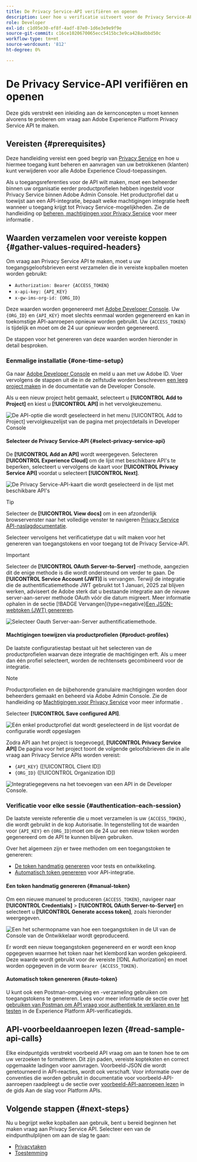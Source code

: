 ```yaml
---
title: De Privacy Service-API verifiëren en openen
description: Leer hoe u verificatie uitvoert voor de Privacy Service-API en hoe u voorbeeld-API-aanroepen interpreteert in de documentatie.
role: Developer
exl-id: c1d05e30-ef8f-4adf-87e0-1d6e3e9e9f9e
source-git-commit: c16ce1020670065ecc5415bc3e9ca428adbbd50c
workflow-type: tm+mt
source-wordcount: '812'
ht-degree: 0%

---
```


# De Privacy Service-API verifiëren en openen

Deze gids verstrekt een inleiding aan de kernconcepten u moet kennen alvorens te proberen om vraag aan Adobe Experience Platform Privacy Service API te maken.

## Vereisten {#prerequisites}

Deze handleiding vereist een goed begrip van [Privacy Service](../home.md) en hoe u hiermee toegang kunt beheren en aanvragen van uw betrokkenen (klanten) kunt verwijderen voor alle Adobe Experience Cloud-toepassingen.

Als u toegangsreferenties voor de API wilt maken, moet een beheerder binnen uw organisatie eerder productprofielen hebben ingesteld voor Privacy Service binnen Adobe Admin Console. Het productprofiel dat u toewijst aan een API-integratie, bepaalt welke machtigingen integratie heeft wanneer u toegang krijgt tot Privacy Service-mogelijkheden. Zie de handleiding op [beheren, machtigingen voor Privacy Service](../permissions.md) voor meer informatie .

## Waarden verzamelen voor vereiste koppen {#gather-values-required-headers}

Om vraag aan Privacy Service API te maken, moet u uw toegangsgeloofsbrieven eerst verzamelen die in vereiste kopballen moeten worden gebruikt:

* `Authorization: Bearer {ACCESS_TOKEN}`
* `x-api-key: {API_KEY}`
* `x-gw-ims-org-id: {ORG_ID}`

Deze waarden worden gegenereerd met [Adobe Developer Console](https://developer.adobe.com/console). Uw `{ORG_ID}` en `{API_KEY}` moet slechts eenmaal worden gegenereerd en kan in toekomstige API-aanroepen opnieuw worden gebruikt. Uw `{ACCESS_TOKEN}` is tijdelijk en moet om de 24 uur opnieuw worden gegenereerd.

De stappen voor het genereren van deze waarden worden hieronder in detail besproken.

### Eenmalige installatie {#one-time-setup}

Ga naar [Adobe Developer Console](https://developer.adobe.com/console) en meld u aan met uw Adobe ID. Voer vervolgens de stappen uit die in de zelfstudie worden beschreven [een leeg project maken](https://developer.adobe.com/developer-console/docs/guides/projects/projects-empty/) in de documentatie van de Developer Console.

Als u een nieuw project hebt gemaakt, selecteert u **[!UICONTROL Add to Project]** en kiest u **[!UICONTROL API]** in het vervolgkeuzemenu.

![De API-optie die wordt geselecteerd in het menu [!UICONTROL Add to Project] vervolgkeuzelijst van de pagina met projectdetails in Developer Console](../images/api/getting-started/add-api-button.png)

#### Selecteer de Privacy Service-API {#select-privacy-service-api}

De **[!UICONTROL Add an API]** wordt weergegeven. Selecteren **[!UICONTROL Experience Cloud]** om de lijst met beschikbare API&#39;s te beperken, selecteert u vervolgens de kaart voor **[!UICONTROL Privacy Service API]** voordat u selecteert **[!UICONTROL Next]**.

![De Privacy Service-API-kaart die wordt geselecteerd in de lijst met beschikbare API&#39;s](../images/api/getting-started/add-privacy-service-api.png)

>[!TIP]
>
>Selecteer de **[!UICONTROL View docs]** om in een afzonderlijk browservenster naar het volledige venster te navigeren [Privacy Service API-naslagdocumentatie](https://developer.adobe.com/experience-platform-apis/references/privacy-service/).

Selecteer vervolgens het verificatietype dat u wilt maken voor het genereren van toegangstokens en voor toegang tot de Privacy Service-API.

>[!IMPORTANT]
>
>Selecteer de **[!UICONTROL OAuth Server-to-Server]** -methode, aangezien dit de enige methode is die wordt ondersteund om verder te gaan. De **[!UICONTROL Service Account (JWT)]** is vervangen. Terwijl de integratie die de authentificatiemethode JWT gebruikt tot 1 Januari, 2025 zal blijven werken, adviseert de Adobe sterk dat u bestaande integratie aan de nieuwe server-aan-server methode OAuth vóór die datum migreert. Meer informatie ophalen in de sectie [!BADGE Vervangen]{type=negative}[Een JSON-webtoken (JWT) genereren](/help/landing/api-authentication.md#jwt).

![Selecteer Oauth Server-aan-Server authentificatiemethode.](/help/privacy-service/images/api/getting-started/select-oauth-authentication.png)

#### Machtigingen toewijzen via productprofielen {#product-profiles}

De laatste configuratiestap bestaat uit het selecteren van de productprofielen waarvan deze integratie de machtigingen erft. Als u meer dan één profiel selecteert, worden de rechtensets gecombineerd voor de integratie.

>[!NOTE]
>
Productprofielen en de bijbehorende granulaire machtigingen worden door beheerders gemaakt en beheerd via Adobe Admin Console. Zie de handleiding op [Machtigingen voor Privacy Service](../permissions.md) voor meer informatie .

Selecteer **[!UICONTROL Save configured API]**.

![Eén enkel productprofiel dat wordt geselecteerd in de lijst voordat de configuratie wordt opgeslagen](../images/api/getting-started/select-product-profiles.png)

Zodra API aan het project is toegevoegd, **[!UICONTROL Privacy Service API]** De pagina voor het project toont de volgende geloofsbrieven die in alle vraag aan Privacy Service APIs worden vereist:

* `{API_KEY}` ([!UICONTROL Client ID])
* `{ORG_ID}` ([!UICONTROL Organization ID])

![Integratiegegevens na het toevoegen van een API in de Developer Console.](/help/privacy-service/images/api/getting-started/api-integration-information.png)

### Verificatie voor elke sessie {#authentication-each-session}

De laatste vereiste referentie die u moet verzamelen is uw `{ACCESS_TOKEN}`, die wordt gebruikt in de kop Autorisatie. In tegenstelling tot de waarden voor `{API_KEY}` en `{ORG_ID}`moet om de 24 uur een nieuw token worden gegenereerd om de API te kunnen blijven gebruiken.

Over het algemeen zijn er twee methoden om een toegangstoken te genereren:

* [De token handmatig genereren](#manual-token) voor tests en ontwikkeling.
* [Automatisch token genereren](#auto-token) voor API-integratie.

#### Een token handmatig genereren {#manual-token}

Om een nieuwe manueel te produceren `{ACCESS_TOKEN}`, navigeer naar **[!UICONTROL Credentials]** > **[!UICONTROL OAuth Server-to-Server]** en selecteert u **[!UICONTROL Generate access token]**, zoals hieronder weergegeven.

![Een het schermopname van hoe een toegangstoken in de UI van de Console van de Ontwikkelaar wordt geproduceerd.](/help/privacy-service/images/api/getting-started/generate-access-token.gif)

Er wordt een nieuw toegangstoken gegenereerd en er wordt een knop opgegeven waarmee het token naar het klembord kan worden gekopieerd. Deze waarde wordt gebruikt voor de vereiste [!DNL Authorization] en moet worden opgegeven in de vorm `Bearer {ACCESS_TOKEN}`.

#### Automatisch token genereren {#auto-token}

U kunt ook een Postman-omgeving en -verzameling gebruiken om toegangstokens te genereren. Lees voor meer informatie de sectie over [het gebruiken van Postman om API vraag voor authentiek te verklaren en te testen](/help/landing/api-authentication.md#use-postman) in de Experience Platform API-verificatiegids.

## API-voorbeeldaanroepen lezen {#read-sample-api-calls}

Elke eindpuntgids verstrekt voorbeeld API vraag om aan te tonen hoe te om uw verzoeken te formatteren. Dit zijn paden, vereiste kopteksten en correct opgemaakte ladingen voor aanvragen. Voorbeeld-JSON die wordt geretourneerd in API-reacties, wordt ook verschaft. Voor informatie over de conventies die worden gebruikt in documentatie voor voorbeeld-API-aanroepen raadpleegt u de sectie over [voorbeeld-API-aanroepen lezen](../../landing/api-guide.md#sample-api) in de gids Aan de slag voor Platform APIs.

## Volgende stappen {#next-steps}

Nu u begrijpt welke kopballen aan gebruik, bent u bereid beginnen het maken vraag aan Privacy Service API. Selecteer een van de eindpunthulplijnen om aan de slag te gaan:

* [Privacytaken](./privacy-jobs.md)
* [Toestemming](./consent.md)
